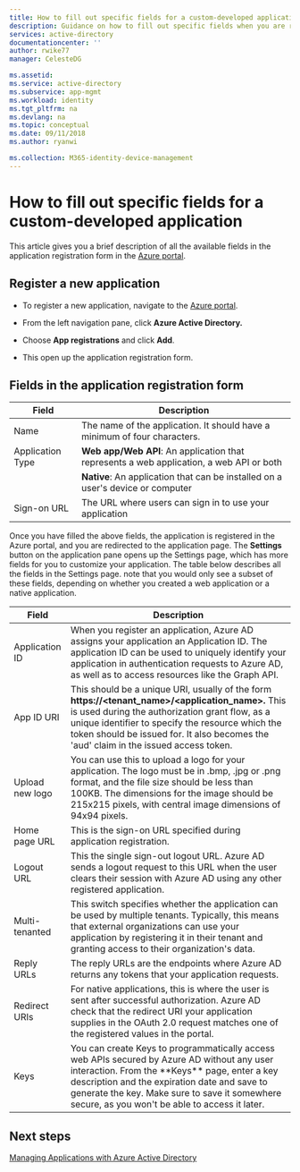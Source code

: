 ```yaml
---
title: How to fill out specific fields for a custom-developed application | Microsoft Docs
description: Guidance on how to fill out specific fields when you are registering a custom developed application with Azure AD
services: active-directory
documentationcenter: ''
author: rwike77
manager: CelesteDG

ms.assetid: 
ms.service: active-directory
ms.subservice: app-mgmt
ms.workload: identity
ms.tgt_pltfrm: na
ms.devlang: na
ms.topic: conceptual
ms.date: 09/11/2018
ms.author: ryanwi

ms.collection: M365-identity-device-management
---
```


# How to fill out specific fields for a custom-developed application

This article gives you a brief description of all the available fields in the application registration form in the [Azure portal](https://portal.azure.com).

## Register a new application

-   To register a new application, navigate to the [Azure portal](https://portal.azure.com).

-   From the left navigation pane, click **Azure Active Directory.**

-   Choose **App registrations** and click **Add**.

-   This open up the application registration form.

## Fields in the application registration form


| Field            | Description                                                                              |
|------------------|------------------------------------------------------------------------------------------|
| Name             | The name of the application. It should have a minimum of four characters.                |
| Application Type | **Web app/Web API**: An application that represents a web application, a web API or both 
| |**Native**: An application that can be installed on a user's device or computer           |
| Sign-on URL      | The URL where users can sign in to use your application                                  |

Once you have filled the above fields, the application is registered in the Azure portal, and you are redirected to the application page. The **Settings** button on the application pane opens up the Settings page, which has more fields for you to customize your application. The table below describes all the fields in the Settings page. note that you would only see a subset of these fields, depending on whether you created a web application or a native application.

| Field           | Description                                                                                                                                                                                                                                                                                                     |
|-----------------|-----------------------------------------------------------------------------------------------------------------------------------------------------------------------------------------------------------------------------------------------------------------------------------------------------------------|
| Application ID  | When you register an application, Azure AD assigns your application an Application ID. The application ID can be used to uniquely identify your application in authentication requests to Azure AD, as well as to access resources like the Graph API.                                                          |
| App ID URI      | This should be a unique URI, usually of the form **https://&lt;tenant\_name&gt;/&lt;application\_name&gt;.** This is used during the authorization grant flow, as a unique identifier to specify the resource which the token should be issued for. It also becomes the 'aud' claim in the issued access token. |
| Upload new logo | You can use this to upload a logo for your application. The logo must be in .bmp, .jpg or .png format, and the file size should be less than 100KB. The dimensions for the image should be 215x215 pixels, with central image dimensions of 94x94 pixels.                                                       |
| Home page URL   | This is the sign-on URL specified during application registration.                                                                                                                                                                                                                                              |
| Logout URL      | This the single sign-out logout URL. Azure AD sends a logout request to this URL when the user clears their session with Azure AD using any other registered application.                                                                                                                                       |
| Multi-tenanted  | This switch specifies whether the application can be used by multiple tenants. Typically, this means that external organizations can use your application by registering it in their tenant and granting access to their organization's data.                                                                   |
| Reply URLs      | The reply URLs are the endpoints where Azure AD returns any tokens that your application requests.                                                                                                                                                                                                          |
| Redirect URIs   | For native applications, this is where the user is sent after successful authorization. Azure AD check that the redirect URI your application supplies in the OAuth 2.0 request matches one of the registered values in the portal.                                                            |
| Keys            | You can create Keys to programmatically access web APIs secured by Azure AD without any user interaction. From the \*\*Keys\*\* page, enter a key description and the expiration date and save to generate the key. Make sure to save it somewhere secure, as you won't be able to access it later.             |

## Next steps
[Managing Applications with Azure Active Directory](../manage-apps/what-is-application-management.md)
